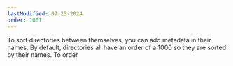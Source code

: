 ```yaml
---
lastModified: 07-25-2024
order: 1001
---
```


To sort directories between themselves, you can add metadata in their names.
By default, directories all have an order of a 1000 so they are sorted by their names.
To order 
